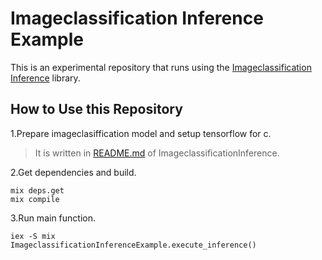 # Imageclassification Inference Example
This is an experimental repository that runs using the [Imageclassification Inference](https://github.com/ghelia/deep-alchemy/imageclassification_inference) library.


## How to Use this Repository

1.Prepare imageclasiffication model and setup tensorflow for c.
> It is written in [README.md](https://github.com/ghelia/deep-alchemy/imageclassification_inference#imageclassificationinference) of ImageclassificationInference.

2.Get dependencies and build.
```
mix deps.get
mix compile
```

3.Run main function.
```
iex -S mix
ImageclassificationInferenceExample.execute_inference()
```
